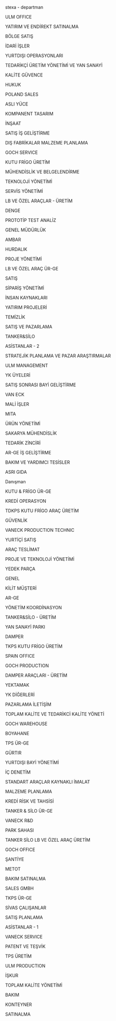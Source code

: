 stexa - departman

ULM OFFICE

YATIRIM VE ENDİREKT SATINALMA

BÖLGE SATIŞ

İDARİ İŞLER

YURTDIŞI OPERASYONLARI

TEDARİKÇİ ÜRETİM YÖNETİMİ VE YAN SANAYİ

KALİTE GÜVENCE

HUKUK

POLAND SALES

ASLI YÜCE

KOMPANENT TASARIM

İNŞAAT

SATIŞ İŞ GELİŞTİRME

DIŞ FABRİKALAR MALZEME PLANLAMA

GOCH SERVICE

KUTU FRİGO ÜRETİM

MÜHENDİSLİK VE BELGELENDİRME

TEKNOLOJİ YÖNETİMİ

SERVİS YÖNETİMİ

LB VE ÖZEL ARAÇLAR - ÜRETİM

DENGE

PROTOTİP TEST ANALİZ

GENEL MÜDÜRLÜK

AMBAR

HURDALIK

PROJE YÖNETİMİ

LB VE ÖZEL ARAÇ ÜR-GE

SATIŞ

SİPARİŞ YÖNETİMİ

İNSAN KAYNAKLARI

YATIRIM PROJELERİ

TEMİZLİK

SATIŞ VE PAZARLAMA

TANKER&SİLO

ASİSTANLAR - 2

STRATEJİK PLANLAMA VE PAZAR ARAŞTIRMALAR

ULM MANAGEMENT

YK ÜYELERİ

SATIŞ SONRASI BAYİ GELİŞTİRME

VAN ECK

MALİ İŞLER

MITA

ÜRÜN YÖNETİMİ

SAKARYA MÜHENDİSLİK

TEDARİK ZİNCİRİ

AR-GE İŞ GELİŞTİRME

BAKIM VE YARDIMCI TESİSLER

ASRI GIDA

Danışman

KUTU & FRİGO ÜR-GE

KREDİ OPERASYON

TDKPS KUTU FRİGO ARAÇ ÜRETİM

GÜVENLİK

VANECK PRODUCTION TECHNIC

YURTİÇİ SATIŞ

ARAÇ TESLİMAT

PROJE VE TEKNOLOJİ YÖNETİMİ

YEDEK PARÇA

GENEL

KİLİT MÜŞTERİ

AR-GE

YÖNETİM KOORDİNASYON

TANKER&SİLO - ÜRETİM

YAN SANAYİ PARKI

DAMPER
 
TKPS KUTU FRİGO ÜRETİM

SPAIN OFFICE

GOCH PRODUCTION

DAMPER ARAÇLARI - ÜRETİM

YEKTAMAK

YK DİĞERLERİ

PAZARLAMA İLETİŞİM

TOPLAM KALİTE VE TEDARİKCİ KALİTE YÖNETİ

GOCH WAREHOUSE

BOYAHANE

TPS ÜR-GE

GÜRTIR

YURTDIŞI BAYİ YÖNETİMİ

İÇ DENETİM

STANDART ARAÇLAR KAYNAKLI İMALAT

MALZEME PLANLAMA

KREDİ RİSK VE TAHSİSİ

TANKER & SİLO ÜR-GE

VANECK R&D

PARK SAHASI

TANKER SİLO LB VE ÖZEL ARAÇ ÜRETİM

GOCH OFFICE

ŞANTİYE

METOT

BAKIM SATINALMA

SALES GMBH

TKPS ÜR-GE

SİVAS ÇALIŞANLAR

SATIŞ PLANLAMA

ASİSTANLAR - 1

VANECK SERVICE

PATENT VE TEŞVİK

TPS ÜRETİM

ULM PRODUCTION

İŞKUR

TOPLAM KALİTE YÖNETİMİ

BAKIM

KONTEYNER

SATINALMA
